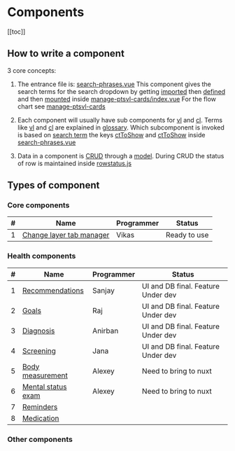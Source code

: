 # Components

[[toc]]

## How to write a component

3 core concepts:

1. The entrance file is: [search-phrases.vue](https://github.com/savantcare/emr/blob/master/ptclient/cts/spi/rem/search-phrases.vue)
   This component gives the search terms for the search dropdown by getting [imported](https://github.com/savantcare/emr/blob/85e1510dd834a7e812e2a2ec37eaf26d2c2aa91f/ptclient/cts/core/manage-ptsvl-cards/index.vue#L24) then [defined](https://github.com/savantcare/emr/blob/85e1510dd834a7e812e2a2ec37eaf26d2c2aa91f/ptclient/cts/core/manage-ptsvl-cards/index.vue#L31) and then [mounted](https://github.com/savantcare/emr/blob/85e1510dd834a7e812e2a2ec37eaf26d2c2aa91f/ptclient/cts/core/manage-ptsvl-cards/index.vue#L4) inside
   [manage-ptsvl-cards/index.vue](https://github.com/savantcare/emr/blob/master/ptclient/cts/core/manage-ptsvl-cards/index.vue) For the flow chart see [manage-ptsvl-cards](./core/manage-ptsvl-cards/README.md)

2. Each component will usually have sub components for [vl](https://github.com/savantcare/emr/tree/master/ptclient/cts/spi/rem/vl) and [cl](https://github.com/savantcare/emr/tree/master/ptclient/cts/spi/rem/cl). Terms like [vl](../../docs/GLOSSARY.html#others) and [cl](../../docs/GLOSSARY.html#others) are explained in [glossary](../../docs/GLOSSARY). Which subcomponent is invoked is based on [search term](https://github.com/savantcare/emr/blob/85e1510dd834a7e812e2a2ec37eaf26d2c2aa91f/ptclient/cts/spi/rem/search-phrases.vue#L15) the keys [ctToShow](https://github.com/savantcare/emr/blob/85e1510dd834a7e812e2a2ec37eaf26d2c2aa91f/ptclient/cts/spi/rem/search-phrases.vue#L17) and [ctToShow](https://github.com/savantcare/emr/blob/85e1510dd834a7e812e2a2ec37eaf26d2c2aa91f/ptclient/cts/spi/rem/search-phrases.vue#L26) inside [search-phrases.vue](https://github.com/savantcare/emr/blob/master/ptclient/cts/spi/rem/search-phrases.vue)

3. Data in a component is [CRUD](https://en.wikipedia.org/wiki/Create,_read,_update_and_delete) through a [model](https://github.com/savantcare/emr/blob/master/ptclient/cts/spi/rem/db/vuex-orm/rem.js). During CRUD the status of row is maintained inside [rowstatus.js](https://github.com/savantcare/emr/blob/master/ptclient/cts/core/crud/rowstatus.js)

## Types of component

### Core components

| #   | Name                                               | Programmer | Status       |
| --- | -------------------------------------------------- | ---------- | ------------ |
| 1   | [Change layer tab manager](./core/manage-cl-tabs/) | Vikas      | Ready to use |

### Health components

| #   | Name                             | Programmer | Status                             |
| --- | -------------------------------- | ---------- | ---------------------------------- |
| 1   | [Recommendations](./spi/rec/)    | Sanjay     | UI and DB final. Feature Under dev |
| 2   | [Goals](./spi/goal/)             | Raj        | UI and DB final. Feature Under dev |
| 3   | [Diagnosis](./spi/dx/)           | Anirban    | UI and DB final. Feature Under dev |
| 4   | [Screening](./spi/scr/)          | Jana       | UI and DB final. Feature Under dev |
| 5   | [Body measurement](./spi/bm/)    | Alexey     | Need to bring to nuxt              |
| 6   | [Mental status exam](./spi/mse/) | Alexey     | Need to bring to nuxt              |
| 7   | [Reminders](./spi/rem/)          |            |                                    |
| 8   | [Medication](./spi/medications/) |            |                                    |

### Other components
